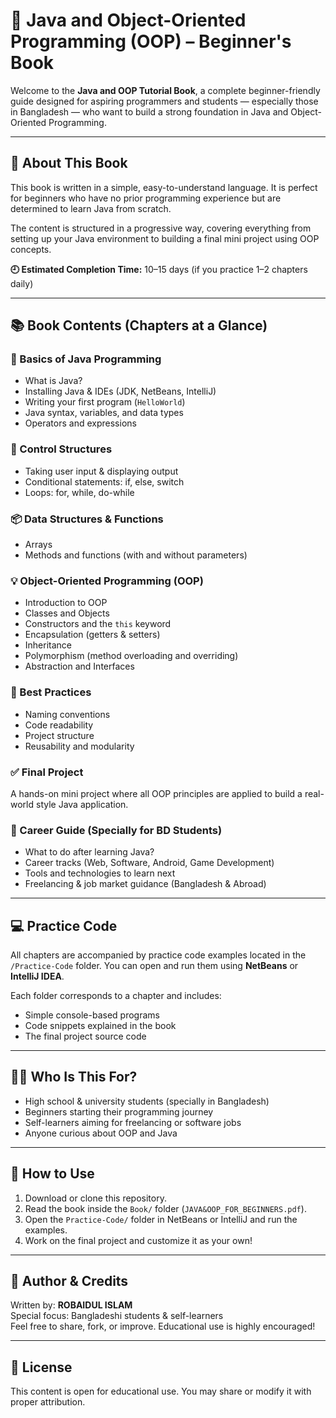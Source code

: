 # 📘 Java and Object-Oriented Programming (OOP) – Beginner's Book

Welcome to the **Java and OOP Tutorial Book**, a complete beginner-friendly guide designed for aspiring programmers and students — especially those in Bangladesh — who want to build a strong foundation in Java and Object-Oriented Programming.

---

## 📖 About This Book

This book is written in a simple, easy-to-understand language. It is perfect for beginners who have no prior programming experience but are determined to learn Java from scratch.

The content is structured in a progressive way, covering everything from setting up your Java environment to building a final mini project using OOP concepts.

**🕘 Estimated Completion Time:** 10–15 days (if you practice 1–2 chapters daily)

---

## 📚 Book Contents (Chapters at a Glance)

### 🔰 Basics of Java Programming
- What is Java?
- Installing Java & IDEs (JDK, NetBeans, IntelliJ)
- Writing your first program (`HelloWorld`)
- Java syntax, variables, and data types
- Operators and expressions

### 🔄 Control Structures
- Taking user input & displaying output
- Conditional statements: if, else, switch
- Loops: for, while, do-while

### 📦 Data Structures & Functions
- Arrays
- Methods and functions (with and without parameters)

### 💡 Object-Oriented Programming (OOP)
- Introduction to OOP
- Classes and Objects
- Constructors and the `this` keyword
- Encapsulation (getters & setters)
- Inheritance
- Polymorphism (method overloading and overriding)
- Abstraction and Interfaces

### 🧠 Best Practices
- Naming conventions
- Code readability
- Project structure
- Reusability and modularity

### ✅ Final Project
A hands-on mini project where all OOP principles are applied to build a real-world style Java application.

### 🎯 Career Guide (Specially for BD Students)
- What to do after learning Java?
- Career tracks (Web, Software, Android, Game Development)
- Tools and technologies to learn next
- Freelancing & job market guidance (Bangladesh & Abroad)

---

## 💻 Practice Code

All chapters are accompanied by practice code examples located in the `/Practice-Code` folder. You can open and run them using **NetBeans** or **IntelliJ IDEA**.

Each folder corresponds to a chapter and includes:
- Simple console-based programs
- Code snippets explained in the book
- The final project source code

---

## 👨‍🏫 Who Is This For?

- High school & university students (specially in Bangladesh)
- Beginners starting their programming journey
- Self-learners aiming for freelancing or software jobs
- Anyone curious about OOP and Java

---

## 📎 How to Use

1. Download or clone this repository.
2. Read the book inside the `Book/` folder (`JAVA&OOP_FOR_BEGINNERS.pdf`).
3. Open the `Practice-Code/` folder in NetBeans or IntelliJ and run the examples.
4. Work on the final project and customize it as your own!

---

## 📢 Author & Credits

Written by: **ROBAIDUL ISLAM**  
Special focus: Bangladeshi students & self-learners  
Feel free to share, fork, or improve. Educational use is highly encouraged!

---

## 📜 License

This content is open for educational use. You may share or modify it with proper attribution.

